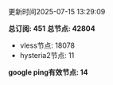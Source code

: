 更新时间2025-07-15 13:29:09

**总订阅: 451**
**总节点: 42804**
- vless节点: 18078
- hysteria2节点: 11

**google ping有效节点: 14**
